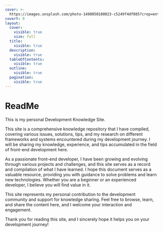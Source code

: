 ```yaml
---
cover: >-
  https://images.unsplash.com/photo-1498050108023-c5249f4df085?crop=entropy&cs=srgb&fm=jpg&ixid=M3wxOTcwMjR8MHwxfHNlYXJjaHwzfHxkZXYlMjB8ZW58MHx8fHwxNjk1OTExNTc2fDA&ixlib=rb-4.0.3&q=85
coverY: 0
layout:
  cover:
    visible: true
    size: full
  title:
    visible: true
  description:
    visible: true
  tableOfContents:
    visible: true
  outline:
    visible: true
  pagination:
    visible: true
---
```


# ReadMe

This is my personal Development Knowledge Site.&#x20;

This site is a comprehensive knowledge repository that I have compiled, covering various issues, solutions, tips, and my research on different frameworks and systems encountered during my development journey. I will be sharing my knowledge, experience, and tips accumulated in the field of front-end development here.

As a passionate front-end developer, I have been growing and evolving through various projects and challenges, and this site serves as a record and compilation of what I have learned. I hope this document serves as a valuable resource, providing you with guidance to solve problems and learn new technologies. Whether you are a beginner or an experienced developer, I believe you will find value in it.

This site represents my personal contribution to the development community and support for knowledge sharing. Feel free to browse, learn, and share the content here, and I welcome your interaction and engagement.&#x20;

Thank you for reading this site, and I sincerely hope it helps you on your development journey!

